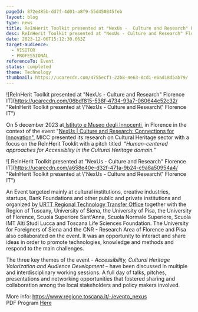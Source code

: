 ```yaml
---
pageId: 872e485b-dd7f-4d01-a8f9-55d450845feb
layout: blog
type: news
title: ReInHerit Toolkit presented at "NexUs -  Culture and Research" Florence IT
desc: ReInHerit Toolkit presented at "NexUs - Culture and Research" Florence IT
date: 2023-12-06T15:12:30.663Z
target-audience:
  - VISITOR
  - PROFESSIONAL
referenceTo: Event
status: completed
theme: Technology
thumbnail: https://ucarecdn.com/4755ecf1-22b8-4e63-8cd1-e6ad18d5ab79/
---
```

![ReInHerit Toolkit presented at "NexUs -  Culture and Research" Florence IT](https://ucarecdn.com/06bdf815-538f-4734-93a7-060644c52c32/ "ReInHerit Toolkit presented at \\"NexUs -  Culture and Research\\" Florence IT")

On 5 december 2023 at[ Istituto e Museo degli Innocenti ](https://www.museodeglinnocenti.it/en/) in Florence in the context of the event "[NexUs | Culture and Research: Connections for Innovation"](https://www.regione.toscana.it/-/evento_nexus), MICC presented its research on Cultural Heritage sector with a focus on the ReInHerit Tooklit with a pitch titled  “*Human-centered approaches for Accessiblity in the Cultural Heritage domain.*” 

![ ReInHerit Toolkit presented at "NexUs -  Culture and Research" Florence IT](https://ucarecdn.com/a658e40e-d32f-471a-9b24-c9a8a50954a4/ "ReInHerit Toolkit presented at \\"NexUs -  Culture and Research\\" Florence IT")

An Event targeted mainly at cultural institutions, creative industries, startups, Bank Foundations and other public and private institutions and organized by [URTT Regional Technology Transfer Office](https://www.regione.toscana.it/università-e-ricerca/speciali/ufficio-regionale-di-trasferimento-tecnologico) together with the Region of Tuscany, University of Siena, the University of Pisa, the University of Florence, Scuola Superiore Sant'Anna, Scuola Normale Superiore, Scuola IMT Alti Studi Lucca and Toscana Life Sciences Foundation. The University for Foreigners of Siena and the CNR - Research Area of Florence and Pisa also collaborated on the event. It was an opportunity to interact and share ideas in order to promote technologies, knowledge and methods and respond to the main challenges.

 The three key themes of the event - *Accessibility, Cultural Heritage Valorization and Audience Development* – have been discussed in multiple and interdisciplinary working sessions. A full day of talks, pitches, presentations and networking opportunities that fostered sharing and collaboration among the local stakeholders and policy makers involved.

More info: <https://www.regione.toscana.it/-/evento_nexus>\
PDF Program [Here](https://www.regione.toscana.it/documents/10180/24384535/Programma-NexUs-WEB+%281%29.pdf/2ee51d53-1648-cb52-64f5-d0dd8c29f2d2?t=1701193325770)